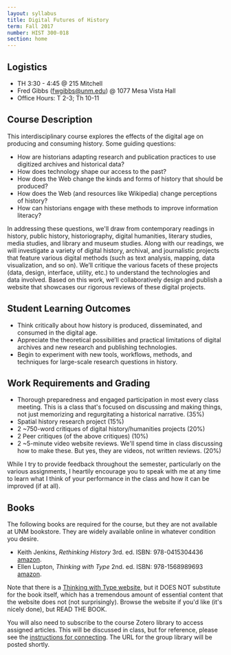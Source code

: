 ```yaml
---
layout: syllabus
title: Digital Futures of History
term: Fall 2017
number: HIST 300-018
section: home
---
```


## Logistics
- TH 3:30 - 4:45 @ 215 Mitchell
- Fred Gibbs \([fwgibbs@unm.edu](mailto:fwgibbs@unm.edu)\) @ 1077 Mesa Vista Hall
- Office Hours: T 2-3; Th 10-11

## Course Description
This interdisciplinary course explores the effects of the digital age on producing and consuming history. Some guiding questions:

- How are historians adapting research and publication practices to use digitized archives and historical data?
- How does technology shape our access to the past?
- How does the Web change the kinds and forms of history that should be produced?
- How does the Web (and resources like Wikipedia) change perceptions of history?
- How can historians engage with these methods to improve information literacy?


In addressing these questions, we'll draw from contemporary readings in history, public history, historiography, digital humanities, literary studies, media studies, and library and museum studies. Along with our readings, we will investigate a variety of digital history, archival, and journalistic projects that feature various digital methods (such as text analysis, mapping, data visualization, and so on). We’ll critique the various facets of these projects (data, design, interface, utility, etc.) to understand the technologies and data involved. Based on this work, we’ll collaboratively design and publish a website that showcases our rigorous reviews of these digital projects.


## Student Learning Outcomes
- Think critically about how history is produced, disseminated, and consumed in the digital age.
- Appreciate the theoretical possibilities and practical limitations of digital archives and new research and publishing technologies.
- Begin to experiment with new tools, workflows, methods, and techniques for large-scale research questions in history.


## Work Requirements and Grading
- Thorough preparedness and engaged participation in most every class meeting. This is a class that's focused on discussing and making things, not just memorizing and regurgitating a historical narrative. (35%)
- Spatial history research project (15%)
- 2 ~750-word critiques of digital history/humanities projects (20%)
- 2 Peer critiques (of the above critiques) (10%)
- 2 ~5-minute video website reviews. We'll spend time in class discussing how to make these. But yes, they are videos, not written reviews. (20%)

While I try to provide feedback throughout the semester, particularly on the various assignments, I heartily encourage you to speak with me at any time to learn what I think of your performance in the class and how it can be improved (if at all).


## Books
The following books are required for the course, but they are not available at UNM bookstore. They are widely available online in whatever condition you desire.

- Keith Jenkins, _Rethinking History_ 3rd. ed. ISBN: 978-0415304436 [amazon](https://www.amazon.com/Rethinking-History-Routledge-Classics-96/dp/0415304431/ref=sr_1_1?ie=UTF8&qid=1483304717).
- Ellen Lupton, _Thinking with Type_ 2nd. ed. ISBN: 978-1568989693 [amazon](https://www.amazon.com/Thinking-Type-2nd-revised-expanded/dp/1568989695).

Note that there is a [Thinking with Type website](http://thinkingwithtype.com), but it DOES NOT substitute for the book itself, which has a tremendous amount of essential content that the website does not (not surprisingly). Browse the website if you'd like (it's nicely done), but READ THE BOOK.

You will also need to subscribe to the course Zotero library to access assigned articles. This will be discussed in class, but for reference, please see the [instructions for connecting](http://fredgibbs.net/courses/etc/zotero.html). The URL for the group library will be posted shortly.
